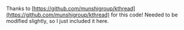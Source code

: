 Thanks to [https://github.com/munshigroup/kthread](https://github.com/munshigroup/kthread) for this code! Needed to be modified slightly, so I just included it here.